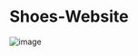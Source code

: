 # Shoes-Website

![image](https://user-images.githubusercontent.com/73074680/219333416-d8d13a8b-7237-4381-818f-ef4debd91e7e.png)
